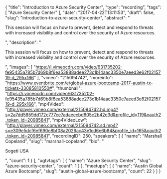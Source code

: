 {
  "title": "Introduction to Azure Security Center",
  "type": "recording",
  "tags": [
    "Azure Security Center"
  ],
  "date": "2017-04-22T13:11:53",
  "draft": false,
  "slug": "introduction-to-azure-security-center",
  "abstract": "<p>This session will focus on how to prevent, detect and respond to threats with increased visibility and control over the security of Azure resources.</p>",
  "description": "<p>This session will focus on how to prevent, detect and respond to threats with increased visibility and control over the security of Azure resources.</p>",
  "images": [
    "https://i.vimeocdn.com/video/631735202-fe95435a785b7d69b8f6ea53888adee273c1b14aac3350e7aeed3e62f0215719-d_295x166"
  ],
  "vimeo": "215094742",
  "moreinfo": "https://www.eventbrite.com/e/global-azure-bootcamp-2017-austin-tx-tickets-33085810550#",
  "thumbnail": "https://i.vimeocdn.com/video/631735202-fe95435a785b7d69b8f6ea53888adee273c1b14aac3350e7aeed3e62f0215719-d_295x166",
  "mp4Video": "http://player.vimeo.com/external/215094742.hd.mp4?s=2a7dd5859dd172c777ce7adaeecbd605c2b42e3d&profile_id=119&oauth2_token_id=20985841",
  "mp4VideoLow": "http://player.vimeo.com/external/215094742.sd.mp4?s=e309e5dcf6ef690e8bf08a2026ac43e1cd6e6b84&profile_id=165&oauth2_token_id=20985841",
  "recordingID": 250,
  "speakers": [
    {
      "name": "Marshall Copeland",
      "slug": "marshall-copeland",
      "bio": "<p>Sogeti USA</p>",
      "count": 1
    }
  ],
  "ugtvtags": [
    {
      "name": "Azure Security Center",
      "slug": "azure-security-center",
      "count": 1
    }
  ],
  "meetups": [
    {
      "name": "Austin Global Azure Bootcamp",
      "slug": "austin-global-azure-bootcamp",
      "count": 22
    }
  ]
}